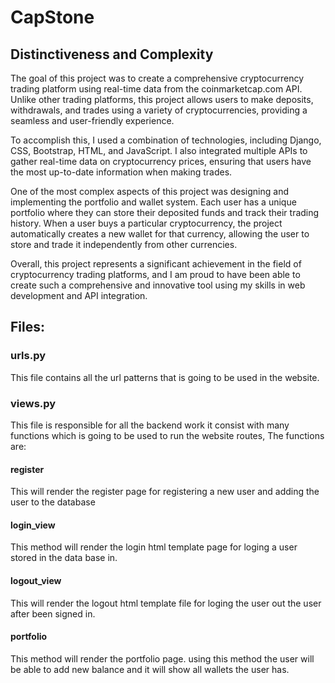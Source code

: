 # CapStone
## Distinctiveness and Complexity
The goal of this project was to create a comprehensive cryptocurrency trading platform using real-time data from the coinmarketcap.com API. Unlike other trading platforms, this project allows users to make deposits, withdrawals, and trades using a variety of cryptocurrencies, providing a seamless and user-friendly experience.

To accomplish this, I used a combination of technologies, including Django, CSS, Bootstrap, HTML, and JavaScript. I also integrated multiple APIs to gather real-time data on cryptocurrency prices, ensuring that users have the most up-to-date information when making trades.

One of the most complex aspects of this project was designing and implementing the portfolio and wallet system. Each user has a unique portfolio where they can store their deposited funds and track their trading history. When a user buys a particular cryptocurrency, the project automatically creates a new wallet for that currency, allowing the user to store and trade it independently from other currencies.

Overall, this project represents a significant achievement in the field of cryptocurrency trading platforms, and I am proud to have been able to create such a comprehensive and innovative tool using my skills in web development and API integration.

## Files:

### urls.py

This file contains all the url patterns that is going to be used in the website.

### views.py 

This file is responsible for all the backend work it consist with many functions which is going to be used to run the website routes, The functions are:

#### register

This will render the register page for registering a new user and adding the user to the database

#### login_view 

This method will render the login html template page for loging a user stored in the data base in.

#### logout_view 

This will render the logout html template file for loging the user out the user after been signed in.

#### portfolio

This method will render the portfolio page. using this method the user will be able to add new balance and it will show all wallets the user has.
